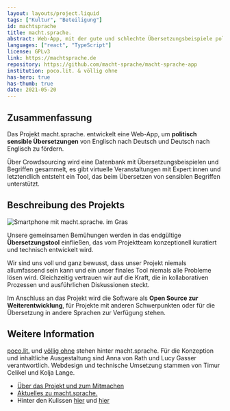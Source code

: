 ```yaml
---
layout: layouts/project.liquid
tags: ["Kultur", "Beteiligung"]
id: machtsprache
title: macht.sprache.
abstract: Web-App, mit der gute und schlechte Übersetzungsbeispiele politisch sensibler Begriffe gesammelt, sortiert, diskutiert und bewertet werden.
languages: ["react", "TypeScript"]
license: GPLv3
link: https://machtsprache.de
repository: https://github.com/macht-sprache/macht-sprache-app
institution: poco.lit. & völlig ohne
has-hero: true
has-thumb: true
date: 2021-05-20
---
```


## Zusammenfassung

Das Projekt macht.sprache. entwickelt eine Web-App, um **politisch sensible Übersetzungen** von Englisch nach Deutsch und Deutsch nach Englisch zu fördern.

Über Crowdsourcing wird eine Datenbank mit Übersetzungsbeispielen und Begriffen gesammelt, es gibt virtuelle Veranstaltungen mit Expert:innen und letztendlich entsteht ein Tool, das beim Übersetzen von sensiblen Begriffen unterstützt.

## Beschreibung des Projekts

![Smartphone mit macht.sprache. im Gras](/assets/images/projects/machtsprache_wiese.jpg)

Unsere gemeinsamen Bemühungen werden in das endgültige **Übersetzungstool** einfließen, das vom Projektteam konzeptionell kuratiert und technisch entwickelt wird.

Wir sind uns voll und ganz bewusst, dass unser Projekt niemals allumfassend sein kann und ein unser finales Tool niemals alle Probleme lösen wird. Gleichzeitig vertrauen wir auf die Kraft, die in kollaborativen Prozessen und ausführlichen Diskussionen steckt.

Im Anschluss an das Projekt wird die Software als **Open Source zur Weiterentwicklung**, für Projekte mit anderen Schwerpunkten oder für die Übersetzung in andere Sprachen zur Verfügung stehen.

## Weitere Information

[poco.lit.](https://pocolit.com) und [völlig ohne](https://volligohne.de) stehen hinter macht.sprache. Für die Konzeption und inhaltliche Ausgestaltung sind Anna von Rath und Lucy Gasser verantwortlich. Webdesign und technische Umsetzung stammen von Timur Celikel und Kolja Lange.

* [Über das Projekt und zum Mitmachen](https://www.machtsprache.de/about)
* [Aktuelles zu macht.sprache.](https://www.machtsprache.de/news)
* Hinter den Kulissen [hier](https://pocolit.com/2021/03/05/macht-sprache-hinter-den-kulissen-ueber-das-design-barrierefreiheit-und-den-umgang-mit-diskriminierenden-begriffen/) und [hier](https://pocolit.com/2021/04/02/macht-sprache-hinter-den-kulissen-verhaltenskodex-uebersetzungen-bewerten-und-mitmachen/)
